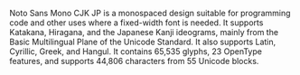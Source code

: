 Noto Sans Mono CJK JP is a monospaced design suitable for programming code and other uses where a fixed-width font is needed. It supports Katakana, Hiragana, and the Japanese Kanji ideograms, mainly from the Basic Multilingual Plane of the Unicode Standard. It also supports Latin, Cyrillic, Greek, and Hangul. It contains 65,535 glyphs, 23 OpenType features, and supports 44,806 characters from 55 Unicode blocks.